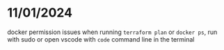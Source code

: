 # 11/01/2024
docker permission issues when running `terraform plan` or `docker ps`, run with sudo or open vscode with `code` command line in the terminal